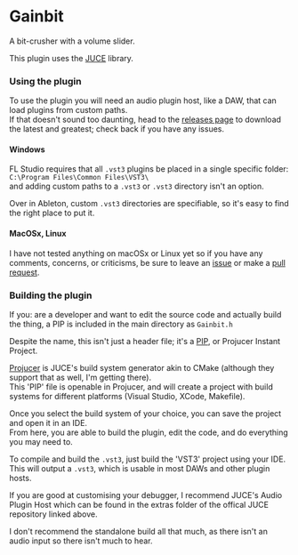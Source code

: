 # Gainbit
A bit-crusher with a volume slider.

This plugin uses the [JUCE](https://github.com/juce-framework/JUCE) library.

### Using the plugin
To use the plugin you will need an audio plugin host, like a DAW, that can load plugins from custom paths. \
If that doesn't sound too daunting, head to the [releases page](https://github.com/LensPlaysGames/Gainbit/releases) to download the latest and greatest; check back if you have any issues.

#### Windows
FL Studio requires that all `.vst3` plugins be placed in a single specific folder: \
`C:\Program Files\Common Files\VST3\` \
and adding custom paths to a `.vst3` or `.vst3` directory isn't an option. 

Over in Ableton, custom `.vst3` directories are specifiable, so it's easy to find the right place to put it.

#### MacOSx, Linux
I have not tested anything on macOSx or Linux yet so if you have any comments, concerns, or criticisms, be sure to leave an [issue](https://github.com/LensPlaysGames/Gainbit/issues) or make a [pull request](https://github.com/LensPlaysGames/Gainbit/pulls).

### Building the plugin
If you: are a developer and want to edit the source code and actually build the thing, a PIP is included in the main directory as `Gainbit.h`

Despite the name, this isn't just a header file; it's a [PIP](https://forum.juce.com/t/what-is-a-pip/26821), or Projucer Instant Project.

[Projucer](https://juce.com/discover/stories/projucer-manual) is JUCE's build system generator akin to CMake (although they support that as well, I'm getting there). \
This 'PIP' file is openable in Projucer, and will create a project with build systems for different platforms (Visual Studio, XCode, Makefile).

Once you select the build system of your choice, you can save the project and open it in an IDE. \
From here, you are able to build the plugin, edit the code, and do everything you may need to.

To compile and build the `.vst3`, just build the 'VST3' project using your IDE. This will output a `.vst3`, which is usable in most DAWs and other plugin hosts.

If you are good at customising your debugger, I recommend JUCE's Audio Plugin Host which can be found in the extras folder of the offical JUCE repository linked above.

I don't recommend the standalone build all that much, as there isn't an audio input so there isn't much to hear.
